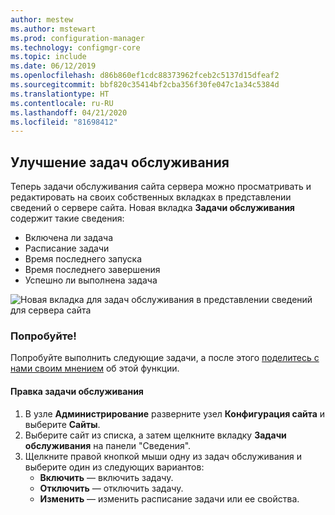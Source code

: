```yaml
---
author: mestew
ms.author: mstewart
ms.prod: configuration-manager
ms.technology: configmgr-core
ms.topic: include
ms.date: 06/12/2019
ms.openlocfilehash: d86b860ef1cdc88373962fceb2c5137d15dfeaf2
ms.sourcegitcommit: bbf820c35414bf2cba356f30fe047c1a34c5384d
ms.translationtype: HT
ms.contentlocale: ru-RU
ms.lasthandoff: 04/21/2020
ms.locfileid: "81698412"
---
```

## <a name="improvements-to-maintenance-tasks"></a>Улучшение задач обслуживания

Теперь задачи обслуживания сайта сервера можно просматривать и редактировать на своих собственных вкладках в представлении сведений о сервере сайта. Новая вкладка **Задачи обслуживания** содержит такие сведения:

- Включена ли задача
- Расписание задачи
- Время последнего запуска
- Время последнего завершения
- Успешно ли выполнена задача

![Новая вкладка для задач обслуживания в представлении сведений для сервера сайта](../../media/3555894-maintenance-tasks.png)

### <a name="try-it-out"></a>Попробуйте!

Попробуйте выполнить следующие задачи, а после этого [поделитесь с нами своим мнением](../../../../understand/find-help.md#product-feedback) об этой функции.

#### <a name="edit-a-site-maintenance-task"></a>Правка задачи обслуживания

1. В узле **Администрирование** разверните узел **Конфигурация сайта** и выберите **Сайты**.
1. Выберите сайт из списка, а затем щелкните вкладку **Задачи обслуживания** на панели "Сведения".
1. Щелкните правой кнопкой мыши одну из задач обслуживания и выберите один из следующих вариантов: 
     - **Включить** — включить задачу.
     - **Отключить** — отключить задачу.
     - **Изменить** — изменить расписание задачи или ее свойства.

